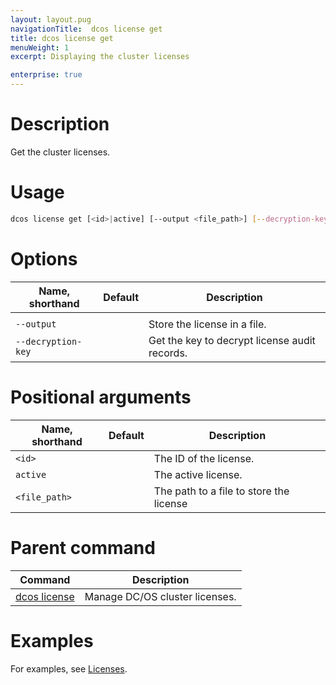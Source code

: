 ```yaml
---
layout: layout.pug
navigationTitle:  dcos license get
title: dcos license get
menuWeight: 1
excerpt: Displaying the cluster licenses

enterprise: true
---
```


# Description
Get the cluster licenses.

# Usage

```bash
dcos license get [<id>|active] [--output <file_path>] [--decryption-key]
```

# Options

| Name, shorthand | Default | Description |
|---------|-------------|-------------|
|   |   |   |
| `--output`   |             |  Store the license in a file. |
| `--decryption-key`   |     |  Get the key to decrypt license audit records. |


# Positional arguments

| Name, shorthand | Default | Description |
|---------|-------------|-------------|
| `<id> `   |             |  The ID of the license. |
| `active`   |             |  The active license. |
| `<file_path>`    |    | The path to a file to store the license |

# Parent command

| Command | Description |
|---------|-------------|
| [dcos license](/1.11/cli/command-reference/dcos-license/) | Manage DC/OS cluster licenses. |

# Examples
For examples, see [Licenses](/1.11/administering-clusters/licenses/).
